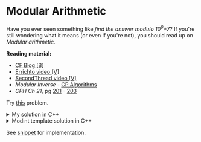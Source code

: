 # Modular Arithmetic
Have you ever seen something like *find the answer modulo 10<sup>9</sup>+7*?  If you're still wondering what it means (or even if you're not), you should read up on *Modular arithmetic*.

**Reading material:**
* [CF Blog [B]](https://codeforces.com/blog/entry/72527)
* [Errichto video [V]](https://www.youtube.com/watch?v=-OPohCQqi_E)
* [SecondThread video [V]](https://www.youtube.com/watch?v=KfTcd0dg0DI)
* *Modular Inverse* - [CP Algorithms](https://cp-algorithms.com/algebra/module-inverse.html)
* *CPH Ch 21,* pg [201](https://cses.fi/book/book.pdf#page=211) - [203](https://cses.fi/book/book.pdf#page=213)

Try [this](https://open.kattis.com/problems/modulararithmetic) problem.

<details>
  <summary>My solution in C++</summary>
  
```c++
/**
 🍪 the_hyp0cr1t3
 🍪 09.08.2021 00:32:48
**/
#include <bits/stdc++.h>
using namespace std;

// Using binary exponentiation
  // inv(a) = a^(MOD-2)
  // works only when MOD is prime
  // see Fermat's little theorem
int64_t expo(int64_t a, int64_t b, int64_t MOD) {      // a^b % MOD
    int64_t res = 1;
    a %= MOD;
    while(b > 0) {
        if(b & 1) res = res * a % MOD;
        a = a * a % MOD;
        b >>= 1;
    }
    return res;
}


// Using Extended Euclidean algorithm
  // inv(a, MOD) = -(MOD/a) * inv(MOD, a) % MOD
  // Proof := https://cp-algorithms.com/algebra/module-inverse.html#toc-tgt-4
  // works when a and MOD are coprime
int64_t inv(int64_t a, int64_t m) {        // inv(a, MOD)
    a %= m;
    if(a == 1) return 1;
    return m - inv(m, a) * (m / a);
}

int main() {
    ios_base::sync_with_stdio(false), cin.tie(nullptr);
    int Q; int64_t MOD;
    while(cin >> MOD >> Q, MOD) {
        while(Q--) {
            int64_t a, b, ans; char op;
            cin >> a >> op >> b;
            a %= MOD;
            b %= MOD;

            bool bad = op == '/' and gcd((int64_t)b, MOD) != 1;

            if(op == '+')
                ans = (a + b) % MOD;
            else if(op == '-')
                ans = ((a - b) % MOD + MOD) % MOD;
            else if(op == '*')
                ans = a * b % MOD;
            else if(!bad)
                ans = a * inv(b, MOD) % MOD;

            if(bad) cout << -1 << '\n';
            else cout << ans << '\n';
        }
    }

} // ~W
```
</details>

<details>
  <summary>Modint template solution in C++</summary>
  
```c++
/**
 🍪 the_hyp0cr1t3
 🍪 09.08.2021 00:32:48
**/
#include <bits/stdc++.h>
using namespace std;

template<const int64_t& MOD>
struct Mint {
    using T = typename decay<decltype(MOD)>::type; T v;
    Mint(int64_t v = 0) { if(v < 0) v = v % MOD + MOD; if(v >= MOD) v %= MOD; this->v = T(v); }
    Mint(uint64_t v) { if (v >= MOD) v %= MOD; this->v = T(v); }
    Mint(int v): Mint(int64_t(v)) {}
    Mint(unsigned v): Mint(uint64_t(v)) {}
    explicit operator int() const { return v; }
    explicit operator int64_t() const { return v; }
    explicit operator uint64_t() const { return v; }
    friend istream& operator>>(istream& in, Mint& m) { int64_t v_; in >> v_; m = Mint(v_); return in; }
    friend ostream& operator<<(ostream& os, const Mint& m) { return os << m.v; }

    static T inv(T a, T m) {
        T g = m, x = 0, y = 1;
        while(a != 0) {
            T q = g / a;
            g %= a; swap(g, a);
            x -= q * y; swap(x, y);
        } return x < 0? x + m : x;
    }

    static unsigned fast_mod(uint64_t x, unsigned m = MOD) {
#if !defined(_WIN32) || defined(_WIN64)
        return unsigned(x % m);
#endif // x must be less than 2^32 * m
        unsigned x_high = unsigned(x >> 32), x_low = unsigned(x), quot, rem;
        asm("divl %4\n" : "=a" (quot), "=d" (rem) : "d" (x_high), "a" (x_low), "r" (m));
        return rem;
    }

    Mint inv() const { return Mint(inv(v, MOD)); }
    Mint operator-() const { return Mint(v? MOD-v : 0); }
    Mint& operator++() { v++; if(v == MOD) v = 0; return *this; }
    Mint& operator--() { if(v == 0) v = MOD; v--; return *this; }
    Mint operator++(int) { Mint a = *this; ++*this; return a; }
    Mint operator--(int) { Mint a = *this; --*this; return a; }
    Mint& operator+=(const Mint& o) { v += o.v; if (v >= MOD) v -= MOD; return *this; }
    Mint& operator-=(const Mint& o) { v -= o.v; if (v < 0) v += MOD; return *this; }
    Mint& operator*=(const Mint& o) { v = fast_mod(uint64_t(v) * o.v); return *this; }
    Mint& operator/=(const Mint& o) { return *this *= o.inv(); }
    friend Mint operator+(const Mint& a, const Mint& b) { return Mint(a) += b; }
    friend Mint operator-(const Mint& a, const Mint& b) { return Mint(a) -= b; }
    friend Mint operator*(const Mint& a, const Mint& b) { return Mint(a) *= b; }
    friend Mint operator/(const Mint& a, const Mint& b) { return Mint(a) /= b; }
    friend bool operator==(const Mint& a, const Mint& b) { return a.v == b.v; }
    friend bool operator!=(const Mint& a, const Mint& b) { return a.v != b.v; }
    friend bool operator<(const Mint& a, const Mint& b) { return a.v < b.v; }
    friend bool operator>(const Mint& a, const Mint& b) { return a.v > b.v; }
    friend bool operator<=(const Mint& a, const Mint& b) { return a.v <= b.v; }
    friend bool operator>=(const Mint& a, const Mint& b) { return a.v >= b.v; }
    Mint operator^(int64_t p) {
        if(p < 0) return inv() ^ -p;
        Mint a = *this, res{1}; while(p > 0) {
            if(p & 1) res *= a;
            p >>= 1; if(p > 0) a *= a;
        } return res;
    }
};

int64_t MOD;
using mint = Mint<MOD>;

int main() {
    ios_base::sync_with_stdio(false), cin.tie(nullptr);
    int Q;
    while(cin >> MOD >> Q, MOD) {
        while(Q--) {
            char op; mint a, b, ans;
            cin >> a >> op >> b;

            bool bad = op == '/' and gcd((int64_t)b, MOD) != 1;

            if(op == '+')
                ans = a + b;
            else if(op == '-')
                ans = a - b;
            else if(op == '*')
                ans = a * b;
            else if(!bad)
                ans = a / b;

            if(bad) cout << -1 << '\n';
            else cout << ans << '\n';
        }
    }

} // ~W
```
</details>
  
See [snippet](../../末%20Snippets/ModInt.cpp) for implementation.
